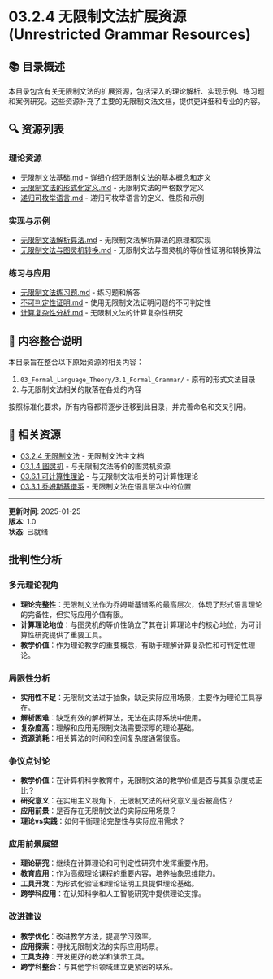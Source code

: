 # 03.2.4 无限制文法扩展资源 (Unrestricted Grammar Resources)

## 📚 目录概述

本目录包含有关无限制文法的扩展资源，包括深入的理论解析、实现示例、练习题和案例研究。这些资源补充了主要的无限制文法文档，提供更详细和专业的内容。

## 🔍 资源列表

### 理论资源

- [无限制文法基础.md](./无限制文法基础.md) - 详细介绍无限制文法的基本概念和定义
- [无限制文法的形式化定义.md](./无限制文法的形式化定义.md) - 无限制文法的严格数学定义
- [递归可枚举语言.md](./递归可枚举语言.md) - 递归可枚举语言的定义、性质和示例

### 实现与示例

- [无限制文法解析算法.md](./无限制文法解析算法.md) - 无限制文法解析算法的原理和实现
- [无限制文法与图灵机转换.md](./无限制文法与图灵机转换.md) - 无限制文法与图灵机的等价性证明和转换算法

### 练习与应用

- [无限制文法练习题.md](./无限制文法练习题.md) - 练习题和解答
- [不可判定性证明.md](./不可判定性证明.md) - 使用无限制文法证明问题的不可判定性
- [计算复杂性分析.md](./计算复杂性分析.md) - 无限制文法的计算复杂性研究

## 🔄 内容整合说明

本目录旨在整合以下原始资源的相关内容：

1. `03_Formal_Language_Theory/3.1_Formal_Grammar/` - 原有的形式文法目录
2. 与无限制文法相关的散落在各处的内容

按照标准化要求，所有内容都将逐步迁移到此目录，并完善命名和交叉引用。

## 🔗 相关资源

- [03.2.4 无限制文法](../03.2.4_Unrestricted_Grammar.md) - 无限制文法主文档
- [03.1.4 图灵机](../../03.1_Automata_Theory/03.1.4_Turing_Machine.md) - 与无限制文法等价的图灵机资源
- [03.6.1 可计算性理论](../../03.6_Computation_Theory/03.6.1_Computability_Theory.md) - 与无限制文法相关的可计算性理论
- [03.3.1 乔姆斯基谱系](../../03.3_Language_Hierarchy/03.3.1_Chomsky_Hierarchy.md) - 无限制文法在语言层次中的位置

---

**更新时间**: 2025-01-25  
**版本**: 1.0  
**状态**: 已就绪

## 批判性分析

### 多元理论视角

- **理论完整性**：无限制文法作为乔姆斯基谱系的最高层次，体现了形式语言理论的完备性，但实际应用价值有限。
- **计算理论地位**：与图灵机的等价性确立了其在计算理论中的核心地位，为可计算性研究提供了重要工具。
- **教学价值**：作为理论教学的重要概念，有助于理解计算复杂性和可判定性理论。

### 局限性分析

- **实用性不足**：无限制文法过于抽象，缺乏实际应用场景，主要作为理论工具存在。
- **解析困难**：缺乏有效的解析算法，无法在实际系统中使用。
- **复杂度高**：理解和应用无限制文法需要深厚的理论基础。
- **资源消耗**：相关算法的时间和空间复杂度通常很高。

### 争议点讨论

- **教学价值**：在计算机科学教育中，无限制文法的教学价值是否与其复杂度成正比？
- **研究意义**：在实用主义视角下，无限制文法的研究意义是否被高估？
- **应用前景**：是否存在无限制文法的实际应用场景？
- **理论vs实践**：如何平衡理论完整性与实际应用需求？

### 应用前景展望

- **理论研究**：继续在计算理论和可判定性研究中发挥重要作用。
- **教育应用**：作为高级理论课程的重要内容，培养抽象思维能力。
- **工具开发**：为形式化验证和理论证明工具提供理论基础。
- **跨学科应用**：在认知科学和人工智能研究中提供理论支撑。

### 改进建议

- **教学优化**：改进教学方法，提高学习效率。
- **应用探索**：寻找无限制文法的实际应用场景。
- **工具支持**：开发更好的教学和演示工具。
- **跨学科整合**：与其他学科领域建立更紧密的联系。
